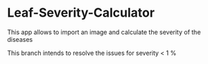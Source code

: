 # Leaf-Severity-Calculator
 This app allows to import an image and calculate the severity of the diseases

 This branch intends to resolve the issues for severity < 1 %
